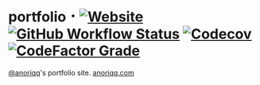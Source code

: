 # portfolio ･ [![Website](https://img.shields.io/website?down_message=down&label=anoriqq.com&style=flat-square&up_message=up&url=https%3A%2F%2Fwww.anoriqq.com)](https://www.anoriqq.com) [![GitHub Workflow Status](https://img.shields.io/github/workflow/status/anoriqq/portfolio/CI?label=CI&style=flat-square)](https://github.com/anoriqq/portfolio/actions) [![Codecov](https://img.shields.io/codecov/c/github/anoriqq/portfolio?logo=a&style=flat-square)](https://codecov.io/gh/anoriqq/portfolio) [![CodeFactor Grade](https://img.shields.io/codefactor/grade/github/anoriqq/blog?style=flat-square)](https://www.codefactor.io/repository/github/anoriqq/blog)

[@anoriqq](https://github.com/anoriqq)'s portfolio site. [anoriqq.com](https://www.anoriqq.com)
